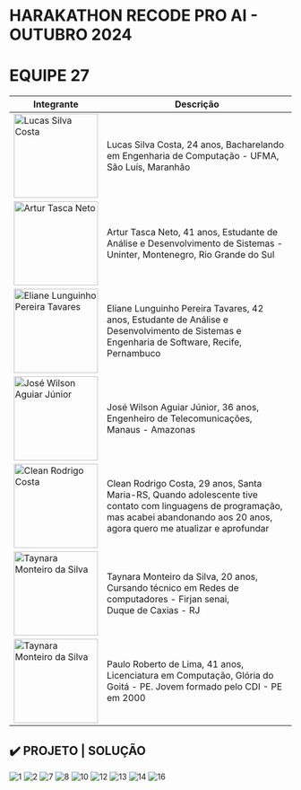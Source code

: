 # HARAKATHON RECODE PRO AI - OUTUBRO 2024
# EQUIPE 27



| Integrante     | Descrição     |
|----------------|----------------|
|<img src="https://github.com/user-attachments/assets/87568abf-d56f-4e09-9e91-44662ad29eb2" alt="Lucas Silva Costa" width="150"/>    | Lucas Silva Costa, 24 anos, Bacharelando em Engenharia de Computação - UFMA, São Luís, Maranhão    |
| <img src="https://github.com/user-attachments/assets/6699f297-badb-4c2b-b6e3-8312d7fc8bef" alt="Artur Tasca Neto" width="150"/>  | Artur Tasca Neto, 41 anos, Estudante de Análise e Desenvolvimento de Sistemas - Uninter, Montenegro, Rio Grande do Sul|
| <img src="https://github.com/user-attachments/assets/09177336-480a-4359-a1b0-ac9a6dcbd5fe" alt="Eliane Lunguinho Pereira Tavares" width="150"/>   | Eliane Lunguinho Pereira Tavares, 42 anos, Estudante de Análise e Desenvolvimento de Sistemas e Engenharia de Software, Recife, Pernambuco|
| <img src="https://github.com/user-attachments/assets/9480c193-bb8c-48b3-9a9e-cbdb949bd68c" alt="José Wilson Aguiar Júnior" width="150"/>   | José Wilson Aguiar Júnior, 36 anos, Engenheiro de Telecomunicações, Manaus - Amazonas  |
| <img src="https://github.com/user-attachments/assets/229d989b-568a-4d32-baf8-2a1c03783c80" alt="Clean Rodrigo Costa" width="150"/> | Clean Rodrigo Costa, 29 anos, Santa Maria-RS, Quando adolescente tive contato com linguagens de programação, mas acabei abandonando aos 20 anos, agora quero me atualizar e aprofundar|
| <img src="https://github.com/user-attachments/assets/fb17eba9-05da-455e-9e01-ea31108bdfa6" alt="Taynara Monteiro da Silva" width="150"/>  | Taynara Monteiro da Silva, 20 anos, Cursando técnico em Redes de computadores - Firjan senai, Duque de Caxias - RJ |
| <img src="https://github.com/user-attachments/assets/e378e6f3-f28c-4723-8bba-dd056f500f24" alt="Taynara Monteiro da Silva" width="150"/>  | Paulo Roberto de Lima, 41 anos, Licenciatura em Computação, Glória do Goitá - PE. Jovem formado pelo CDI - PE em 2000|

## ✔️ PROJETO | SOLUÇÃO 
![1](https://github.com/user-attachments/assets/6c2ff0e6-8284-48d2-a813-00b30d478087)
![2](https://github.com/user-attachments/assets/e537c2c7-f1e5-46d4-a5f0-e7b5552aeaa3)
![7](https://github.com/user-attachments/assets/45e06cb9-c7e2-4a49-97e2-885dbc63205d)
![8](https://github.com/user-attachments/assets/0a5f31be-71b2-4b18-b8dd-8158ea5d25c6)
![10](https://github.com/user-attachments/assets/cb6eda44-bc6c-44ad-8398-f1cd8cce5b1c)
![12](https://github.com/user-attachments/assets/7ca5d73e-49be-4c37-ac71-ed0bd011ae37)
![13](https://github.com/user-attachments/assets/dc06834b-d42b-4fac-84a7-6005081686c1)
![14](https://github.com/user-attachments/assets/caa2ec48-c290-4596-97a3-34860bc85a06)
![16](https://github.com/user-attachments/assets/d8825f55-5330-4f24-abfe-e2b3e6b375e8)


